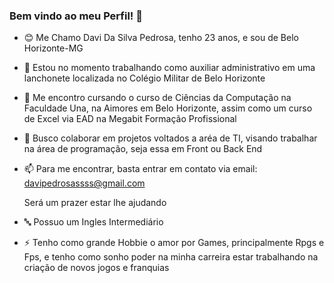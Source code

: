 ### Bem vindo ao meu Perfil! 👋
- 😊 Me Chamo Davi Da Silva Pedrosa, tenho 23 anos, e sou de Belo Horizonte-MG

- 🔭 Estou no momento trabalhando como auxiliar administrativo em uma lanchonete localizada no Colégio Militar de Belo Horizonte
- 🌱 Me encontro cursando o curso de Ciências da Computação na Faculdade Una, na Aimores em Belo Horizonte, assim como um curso de Excel via EAD na Megabit Formação Profissional
- 👯 Busco colaborar em projetos voltados a aréa de TI, visando trabalhar na área de programação, seja essa em Front ou Back End
- 📫 Para me encontrar, basta entrar em contato via email: davipedrosassss@gmail.com
 
   Será um prazer estar lhe ajudando
- 🔤 Possuo um Ingles Intermediário
- ⚡ Tenho como grande Hobbie o amor por Games, principalmente Rpgs e Fps, e tenho como sonho poder na minha carreira estar trabalhando na criação de novos jogos e franquias


